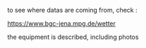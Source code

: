 to see where datas are coming from, check :

https://www.bgc-jena.mpg.de/wetter

the equipment is described, including photos
